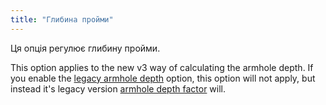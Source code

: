 ```yaml
---
title: "Глибина пройми"
---
```


Ця опція регулює глибину пройми.

This option applies to the new v3 way of calculating the armhole depth. If you enable the [legacy armhole depth](/docs/designs/teagan/options/legacyarmholedepth) option, this option will not apply, but instead it's legacy version [armhole depth factor](/docs/designs/teagan/options/armholedepthfactor) will.

